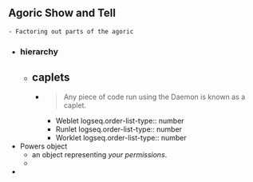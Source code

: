 ## Agoric Show and Tell
	- Factoring out parts of the agoric
- ### hierarchy
	- ## caplets
		- > Any piece of code run using the Daemon is known as a caplet.
			- Weblet
			  logseq.order-list-type:: number
			- Runlet
			  logseq.order-list-type:: number
			- Worklet
			  logseq.order-list-type:: number
- Powers object
	- an object representing *your permissions*.
	-
-